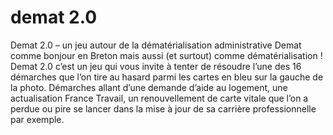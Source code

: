 # demat 2.0
Demat 2.0 – un jeu autour de la dématérialisation administrative
Demat comme bonjour en Breton mais aussi (et surtout) comme dématérialisation !
Demat 2.0 c’est un jeu qui vous invite à tenter de résoudre l’une des 16 démarches que l’on tire au hasard parmi les cartes en bleu sur la gauche de la photo. Démarches allant d’une demande d’aide au logement, une actualisation France Travail, un renouvellement de carte vitale que l’on a perdue ou pire se lancer dans la mise à jour de sa carrière professionnelle par exemple.
